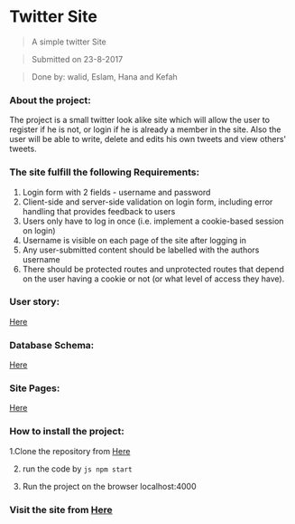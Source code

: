 # Twitter Site
> A simple twitter Site

>Submitted on 23-8-2017

>Done by: walid, Eslam, Hana and Kefah

### About the project:
The project is a small twitter look alike site which will allow the user to register if he is not, or login if he is already a member in the site.
Also the user will be able to write, delete and edits his own tweets and view others' tweets.

### The site fulfill the following Requirements:

 1. Login form with 2 fields - username and password
 2. Client-side and server-side validation on login form, including error handling that provides feedback to users
 3. Users only have to log in once (i.e. implement a cookie-based session on login)
 4. Username is visible on each page of the site after logging in
 5. Any user-submitted content should be labelled with the authors username
 6. There should be protected routes and unprotected routes that depend on the user having a cookie or not (or what level of access they have).
 

### User story:
[Here](https://github.com/FACG2/twitter/blob/master/documentation/user_stories.md)

### Database Schema:
[Here](https://github.com/FACG2/twitter/blob/master/documentation/database_schema.md)

### Site Pages:
[Here](https://github.com/FACG2/twitter/blob/master/documentation/user_interfaces.md)


 ### How to install the project:
 1.Clone the repository from [Here](https://github.com/FACG2/twitter)

 2. run the code by ```js npm start ```

 3. Run the project on the browser localhost:4000

 ### Visit the site from [Here](http://heroku.com)

